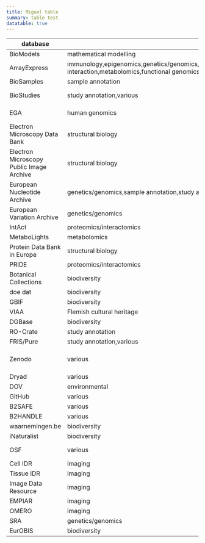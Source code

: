 ```yaml
---
title: Miguel table
summary: table test
datatable: true
---
```


<div class="datatable-begin"></div>

| database | field | data.level |
|------------------------------------------|------------------------------------------------------------------------------------------------------------------------------------------|-------------------------------------------|
| BioModels | mathematical modelling | model |
| ArrayExpress | immunology,epigenomics,genetics/genomics,proteomics/interactomics,transcriptomics,molecular interaction,metabolomics,functional genomics | raw data,processed data,metadata |
| BioSamples | sample annotation | metadata |
| BioStudies | study annotation,various | metadata,processed data |
| EGA | human genomics | raw data,processed data,metadata |
| Electron Microscopy Data Bank | structural biology | processed data,model |
| Electron Microscopy Public Image Archive | structural biology | raw data |
| European Nucleotide Archive | genetics/genomics,sample annotation,study annotation | raw data,processed data,metadata |
| European Variation Archive | genetics/genomics | processed data |
| IntAct | proteomics/interactomics | processed data,raw data |
| MetaboLights | metabolomics | raw data |
| Protein Data Bank in Europe | structural biology | processed data |
| PRIDE | proteomics/interactomics | raw data,processed data |
| Botanical Collections | biodiversity | processed data |
| doe dat | biodiversity | raw data |
| GBIF | biodiversity | raw data |
| VIAA | Flemish cultural heritage | raw data |
| DGBase | biodiversity | processed data |
| RO-Crate | study annotation | metadata |
| FRIS/Pure | study annotation,various | metadata,paper |
| Zenodo | various | raw data,software,processed data |
| Dryad | various | raw data |
| DOV | environmental | raw data |
| GitHub | various | software |
| B2SAFE | various | raw data |
| B2HANDLE | various | metadata |
| waarnemingen.be | biodiversity | raw data |
| iNaturalist | biodiversity | raw data |
| OSF | various | raw data,processed data,metadata,preprint |
| Cell IDR | imaging | raw data |
| Tissue IDR | imaging | raw data |
| Image Data Resource | imaging | metadata |
| EMPIAR | imaging | raw data |
| OMERO | imaging | raw data |
| SRA | genetics/genomics | raw data |
| EurOBIS | biodiversity | raw data |

<div class="datatable-end"></div>
